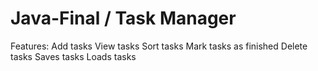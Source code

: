# Java-Final / Task Manager

Features:
Add tasks
View tasks
Sort tasks
Mark tasks as finished
Delete tasks
Saves tasks
Loads tasks
